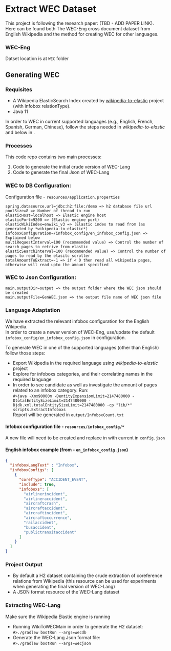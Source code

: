 # Extract WEC Dataset
This project is following the research paper: (TBD - ADD PAPER LINK).<br/>
Here can be found both The WEC-Eng cross document dataset from English Wikipedia and the method for creating WEC for other languages. <br/>

### WEC-Eng
Datset location is at `WEC` folder

## Generating WEC
### Requisites
* A Wikipedia ElasticSearch Index created by <a href="https://github.com/AlonEirew/wikipedia-to-elastic">wikipedia-to-elastic</a> project (with infobox relationType).
* Java 11

In order to WEC in current supported languages (e.g., English, French, Spanish, German, Chinese), follow the steps needed in *wikipedia-to-elastic* and below in .

### Processes
This code repo contains two main processes:
1) Code to generate the initial crude version of WEC-Lang
2) Code to generate the final Json of WEC-Lang

### WEC to DB Configuration:
Configuration file - `resources/application.properties`
```
spring.datasource.url=jdbc:h2:file:/demo => h2 database file url
poolSize=8 => Number of thread to run
elasticHost=localhost => Elastic engine host
elasticPort=9200 => (Elastic engine port)
elasticWikiIndex=enwiki_v3 => (Elastic index to read from (as generated by *wikipedia-to-elastic*)
infoboxConfiguration=/infobox_config/en_infobox_config.json => Explained below
multiRequestInterval=100 (recommended value) => Control the number of search pages to retrive from elastic
elasticSearchInterval=100 (recommended value) => Control the number of pages to read by the elasitc scroller
totalAmountToExtract=-1 => if < 0 then read all wikipedia pages, otherwise will read upto the amount specified
```

### WEC to Json Configuration:
```
main.outputDir=output => the output folder where the WEC json should be created 
main.outputFile=GenWEC.json => the output file name of WEC json file
```

### Language Adaptation
We have extracted the relevant infobox configuration for the English Wikipedia. <br/> 
In order to create a newer version of WEC-Eng, use/update the default `infobox_config/en_infobox_config.json` in configuration. <br/>

To generate WEC in one of the supported languages (other than English) follow those steps:
* Export Wikipedia in the required language using *wikipedia-to-elastic* project
* Explore for infoboxs categories, and their correlating names in the required language
* In order to see candidate as well as investigate the amount of pages related to an infobox category. Run:<br/>
`#>java -Xmx90000m -DentityExpansionLimit=2147480000 -DtotalEntitySizeLimit=2147480000 -Djdk.xml.totalEntitySizeLimit=2147480000 -cp "lib/*" scripts.ExtractInfoboxs`<br/>
Report will be generated in `output/InfoboxCount.txt` 
  
#### Infobox configuration file - `resources/infobox_config/*` <br/>
A new file will need to be created and replace in with current in `config.json`<br/>

#### English infobox example (from - `en_infobox_config.json`)
```json
{
  "infoboxLangText" : "Infobox",
  "infoboxConfigs": [
    {
      "corefType": "ACCIDENT_EVENT",
      "include": true,
      "infoboxs": [
        "airlinerincident",
        "airlineraccident",
        "aircraftcrash",
        "aircraftaccident",
        "aircraftincident",
        "aircraftoccurrence",
        "railaccident",
        "busaccident",
        "publictransitaccident"
      ]
    }
  ]
}
```

### Project Output
* By default a H2 dataset containing the crude extraction of coreference relations from Wikipedia (this resource can be used for experiments when generating the final version of WEC-Lang)
* A JSON format resource of the WEC-Lang dataset


### Extracting WEC-Lang
Make sure the Wikipedia Elastic engine is running <br/>
* Running WikiToWECMain in order to generate the H2 dataset:<br/>
  `#>./gradlew bootRun --args=wecdb`
* Generate the WEC-Lang Json format file:<br/> 
  `#>./gradlew bootRun --args=wecjson`

[comment]: <> (Running events:)
[comment]: <> (`java -Xmx90000m -DentityExpansionLimit=2147480000 -DtotalEntitySizeLimit=2147480000 -Djdk.xml.totalEntitySizeLimit=2147480000 -cp "lib/*" scripts.experiments.event.ReadFilteredJsonAndProcess`)
